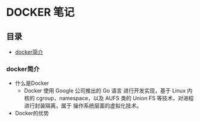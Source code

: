 # DOCKER 笔记

## 目录

* [docker简介](#docker简介)

### docker简介

* 什么是Docker
    * Docker 使用 Google 公司推出的 Go 语言 进行开发实现，基于 Linux 内核的 cgroup，namespace，以及 AUFS 类的 Union FS 等技术，对进程进行封装隔离，属于 操作系统层面的虚拟化技术。
*   Docker的优势